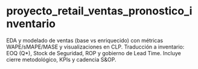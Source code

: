 # proyecto_retail_ventas_pronostico_inventario
EDA y modelado de ventas (base vs enriquecido) con métricas WAPE/sMAPE/MASE y visualizaciones en CLP. Traducción a inventario: EOQ (Q*), Stock de Seguridad, ROP y gobierno de Lead Time. Incluye cierre metodológico, KPIs y cadencia S&amp;OP.
